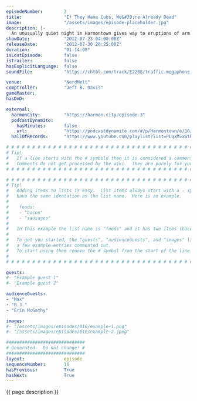 ```yaml
---
episodeNumber:        3
title:                "If They Have Cubs, We&#39;re Already Dead"
image:                "/assets/images/episode-placeholder.jpg"
description: |-
  An unusually quiet night in Harmontown gives way to eruptions of arm wrestling, wolf hunting, dungeon mastering and child abuse.
showDate:             "2012-07-23 04:00:00Z"
releaseDate:          "2012-07-30 20:25:00Z"
duration:             "01:14:08"
isLostEpisode:        false
isTrailer:            false
hasExplicitLanguage:  false
soundFile:            "https://chtbl.com/track/E2288/traffic.megaphone.fm/STA3517247513.mp3?updated=1555699895"

venue:                "NerdMelt"
comptroller:          "Jeff B. Davis"
gameMaster:           
hasDnD:               

external:
  harmonCity:         "https://harmon.city/episode-3"
  podcastDynamite:
    hasMinutes:       false
    url:              "https://podcastdynamite.com/#/p/Harmontown/e/16/3"
  hallOfRecords:      "https://www.youtube.com/playlist?list=PLqxM5x81hNOawdpYr2espJPYTwEKyTWHU"

# # # # # # # # # # # # # # # # # # # # # # # # # # # # # # # # # # # # # # # # # # # # #
# Tip!
#   If a line starts with the # symbold then it is considered a comment.
#   Comments do not get processed by the wiki.  They are purely for your information.
# # # # # # # # # # # # # # # # # # # # # # # # # # # # # # # # # # # # # # # # # # # # #

# # # # # # # # # # # # # # # # # # # # # # # # # # # # # # # # # # # # # # # # # # # # #
# Tip!
#   Adding items to lists is easy.  List items always start with a - symbol and have
#   have the same identation as the list name.  Here is an example.
#
#    foods:
#    - "bacon"
#    - "sausages"
#
#   In this example the list name is "foods" and it has two items (bacon, and sausages).
#
#   To get you started, the "guests", "audienceGuests", and "images" lists below have
#   a few example entries commented out.
#   To start using them remove the # symbol from the start of the line.
#
# # # # # # # # # # # # # # # # # # # # # # # # # # # # # # # # # # # # # # # # # # # # #

guests:
#- "Example guest 1"
#- "Example guest 2"

audienceGuests:
- "Max"
- "B.J."
- "Erin McGathy"

images:
#- "/assets/images/episodes/016/example-1.png"
#- "/assets/images/episodes/016/example-2.jpeg"

##############################
# Generated.  Do not change! #
##############################
layout:               episode
sequenceNumber:       16
hasPrevious:          True
hasNext:              True
---
```


<!-- The episode description will be rendered here -->
{{ page.description }}

<!-- Add your content BELOW here -->
<!-- vvvvvvvvvvvvvvvvvvvvvvvvvvv -->




<!-- ^^^^^^^^^^^^^^^^^^^^^^^^^^^ -->
<!-- Add your content ABOVE here -->

<!-- The episode gallery will be rendered here -->